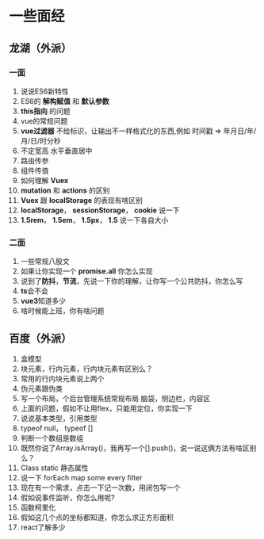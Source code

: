 # 一些面经

## 龙湖（外派）

### 一面
1. 说说ES6新特性
2. ES6的 **解构赋值** 和 **默认参数**
3. **this指向** 的问题
4. vue的常规问题
5. **vue过滤器** 不给标识，让输出不一样格式化的东西,例如 时间戳 => 年月日/年/月/日/时分秒
6. 不定宽高 水平垂直居中
7. 路由传参
8. 组件传值
9. 如何理解 **Vuex**
10. **mutation** 和 **actions** 的区别
11. **Vuex** 跟 **localStorage** 的表现有啥区别
12. **localStorage**， **sessionStorage**， **cookie** 说一下
13. **1.5rem**， **1.5em**， **1.5px**， **1.5** 说一下各自大小

### 二面
1. 一些常规八股文
2. 如果让你实现一个 **promise.all** 你怎么实现
3. 说到了**防抖**，**节流**，先说一下你的理解，让你写一个公共防抖，你怎么写
4. **ts**会不会
5. **vue3**知道多少
5. 啥时候能上班，你有啥问题

## 百度（外派）

1. 盒模型
2. 块元素，行内元素，行内块元素有区别么？
3. 常用的行内块元素说上两个
4. 伪元素跟伪类
5. 写一个布局，个后台管理系统常规布局 脑袋，侧边栏，内容区
6. 上面的问题，假如不让用flex，只能用定位，你实现一下
7. 说说基本类型，引用类型
8. typeof null， typeof []
9. 判断一个数组是数组
10. 既然你说了Array.isArray()，我再写一个[].push()，说一说这俩方法有啥区别么？
11. Class static 静态属性
12. 说一下 forEach map some every filter
13. 现在有一个需求，点击一下记一次数，用闭包写一个
14. 假如说事件监听，你怎么用呢?
15. 函数柯里化
16. 假如这几个点的坐标都知道，你怎么求正方形面积
17. react了解多少




